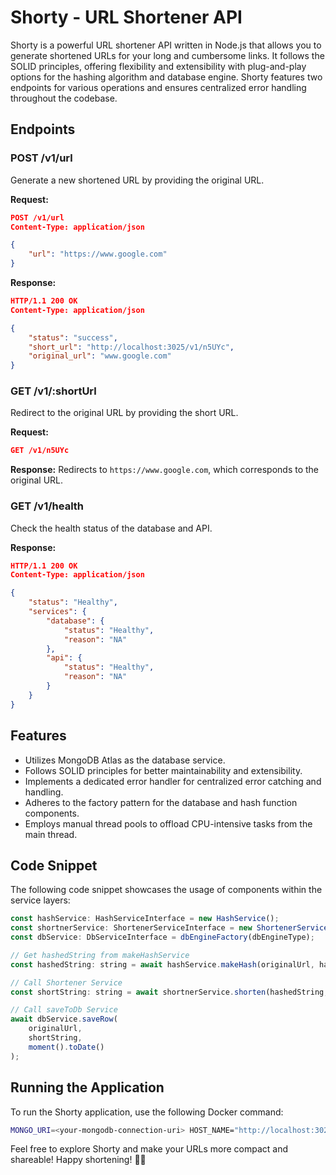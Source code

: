 # Shorty - URL Shortener API

Shorty is a powerful URL shortener API written in Node.js that allows you to generate shortened URLs for your long and cumbersome links. It follows the SOLID principles, offering flexibility and extensibility with plug-and-play options for the hashing algorithm and database engine. Shorty features two endpoints for various operations and ensures centralized error handling throughout the codebase.

## Endpoints

### POST /v1/url

Generate a new shortened URL by providing the original URL.

**Request:**
```json
POST /v1/url
Content-Type: application/json

{
    "url": "https://www.google.com"
}
```

**Response:**
```json
HTTP/1.1 200 OK
Content-Type: application/json

{
    "status": "success",
    "short_url": "http://localhost:3025/v1/n5UYc",
    "original_url": "www.google.com"
}
```

### GET /v1/:shortUrl

Redirect to the original URL by providing the short URL.

**Request:**
```json
GET /v1/n5UYc
```

**Response:**
Redirects to `https://www.google.com`, which corresponds to the original URL.

### GET /v1/health

Check the health status of the database and API.

**Response:**
```json
HTTP/1.1 200 OK
Content-Type: application/json

{
    "status": "Healthy",
    "services": {
        "database": {
            "status": "Healthy",
            "reason": "NA"
        },
        "api": {
            "status": "Healthy",
            "reason": "NA"
        }
    }
}
```

## Features

- Utilizes MongoDB Atlas as the database service.
- Follows SOLID principles for better maintainability and extensibility.
- Implements a dedicated error handler for centralized error catching and handling.
- Adheres to the factory pattern for the database and hash function components.
- Employs manual thread pools to offload CPU-intensive tasks from the main thread.

## Code Snippet

The following code snippet showcases the usage of components within the service layers:

```javascript
const hashService: HashServiceInterface = new HashService();
const shortnerService: ShortenerServiceInterface = new ShortenerService();
const dbService: DbServiceInterface = dbEngineFactory(dbEngineType);

// Get hashedString from makeHashService
const hashedString: string = await hashService.makeHash(originalUrl, hashType);

// Call Shortener Service
const shortString: string = await shortnerService.shorten(hashedString, shortenerType);

// Call saveToDb Service
await dbService.saveRow(
    originalUrl,
    shortString,
    moment().toDate()
);
```

## Running the Application

To run the Shorty application, use the following Docker command:

```bash
MONGO_URI=<your-mongodb-connection-uri> HOST_NAME="http://localhost:3025" TTL=3600 docker run -p 3025:3025 utkarshraj/shorty
```

Feel free to explore Shorty and make your URLs more compact and shareable! Happy shortening! 🚀🔗